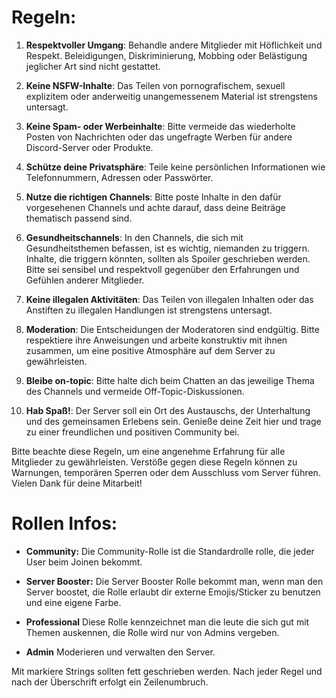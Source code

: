 # Regeln:

1. **Respektvoller Umgang**: Behandle andere Mitglieder mit Höflichkeit und Respekt. Beleidigungen, Diskriminierung, Mobbing oder Belästigung jeglicher Art sind nicht gestattet.

2. **Keine NSFW-Inhalte**: Das Teilen von pornografischem, sexuell explizitem oder anderweitig unangemessenem Material ist strengstens untersagt.

3. **Keine Spam- oder Werbeinhalte**: Bitte vermeide das wiederholte Posten von Nachrichten oder das ungefragte Werben für andere Discord-Server oder Produkte.

4. **Schütze deine Privatsphäre**: Teile keine persönlichen Informationen wie Telefonnummern, Adressen oder Passwörter.

5. **Nutze die richtigen Channels**: Bitte poste Inhalte in den dafür vorgesehenen Channels und achte darauf, dass deine Beiträge thematisch passend sind.

6. **Gesundheitschannels**: In den Channels, die sich mit Gesundheitsthemen befassen, ist es wichtig, niemanden zu triggern. Inhalte, die triggern könnten, sollten als Spoiler geschrieben werden. Bitte sei sensibel und respektvoll gegenüber den Erfahrungen und Gefühlen anderer Mitglieder.

7. **Keine illegalen Aktivitäten**: Das Teilen von illegalen Inhalten oder das Anstiften zu illegalen Handlungen ist strengstens untersagt.

8. **Moderation**: Die Entscheidungen der Moderatoren sind endgültig. Bitte respektiere ihre Anweisungen und arbeite konstruktiv mit ihnen zusammen, um eine positive Atmosphäre auf dem Server zu gewährleisten.

9. **Bleibe on-topic**: Bitte halte dich beim Chatten an das jeweilige Thema des Channels und vermeide Off-Topic-Diskussionen.

10. **Hab Spaß!**: Der Server soll ein Ort des Austauschs, der Unterhaltung und des gemeinsamen Erlebens sein. Genieße deine Zeit hier und trage zu einer freundlichen und positiven Community bei.

Bitte beachte diese Regeln, um eine angenehme Erfahrung für alle Mitglieder zu gewährleisten. Verstöße gegen diese Regeln können zu Warnungen, temporären Sperren oder dem Ausschluss vom Server führen. Vielen Dank für deine Mitarbeit!


# Rollen Infos:

- **Community:** Die Community-Rolle ist die Standardrolle rolle, die jeder User beim Joinen bekommt.

- **Server Booster:** Die Server Booster Rolle bekommt man, wenn man den Server boostet, die Rolle erlaubt dir externe Emojis/Sticker zu benutzen und eine eigene Farbe.

- **Professional** Diese Rolle kennzeichnet man die leute die sich gut mit Themen auskennen, die Rolle wird nur von Admins vergeben.

- **Admin** Moderieren und verwalten den Server. 
 




































Mit  markiere Strings sollten fett geschrieben werden. Nach jeder Regel und nach der Überschrift erfolgt ein Zeilenumbruch.

